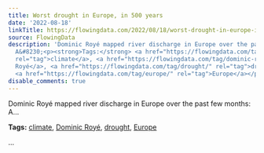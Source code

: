 ```yaml
---
title: Worst drought in Europe, in 500 years
date: '2022-08-18'
linkTitle: https://flowingdata.com/2022/08/18/worst-drought-in-europe-in-500-years/
source: FlowingData
description: 'Dominic Royé mapped river discharge in Europe over the past few months:
  A&#8230;<p><strong>Tags:</strong> <a href="https://flowingdata.com/tag/climate/"
  rel="tag">climate</a>, <a href="https://flowingdata.com/tag/dominic-roye/" rel="tag">Dominic
  Royé</a>, <a href="https://flowingdata.com/tag/drought/" rel="tag">drought</a>,
  <a href="https://flowingdata.com/tag/europe/" rel="tag">Europe</a></p> ...'
disable_comments: true
---
```

Dominic Royé mapped river discharge in Europe over the past few months: A&#8230;<p><strong>Tags:</strong> <a href="https://flowingdata.com/tag/climate/" rel="tag">climate</a>, <a href="https://flowingdata.com/tag/dominic-roye/" rel="tag">Dominic Royé</a>, <a href="https://flowingdata.com/tag/drought/" rel="tag">drought</a>, <a href="https://flowingdata.com/tag/europe/" rel="tag">Europe</a></p> ...